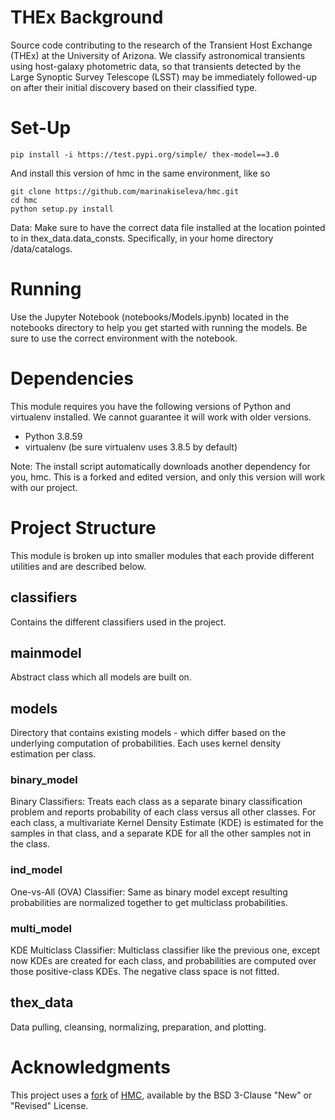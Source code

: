 # THEx Background
Source code contributing to the research of the Transient Host Exchange (THEx) at the University of Arizona. We classify astronomical transients using host-galaxy photometric data, so that transients detected by the Large Synoptic Survey Telescope (LSST) may be immediately followed-up on after their initial discovery based on their classified type.


# Set-Up

```
pip install -i https://test.pypi.org/simple/ thex-model==3.0
```

And install this version of hmc in the same environment, like so
```
git clone https://github.com/marinakiseleva/hmc.git
cd hmc
python setup.py install
```

Data: Make sure to have the correct data file installed at the location pointed to in thex_data.data_consts. Specifically, in your home directory /data/catalogs. 



# Running
Use the Jupyter Notebook (notebooks/Models.ipynb) located in the notebooks directory to help you get started with running the models. Be sure to use the correct environment with the notebook.

# Dependencies
This module requires you have the following versions of Python and virtualenv installed. We cannot guarantee it will work with older versions.
- Python 3.8.59
- virtualenv (be sure virtualenv uses 3.8.5 by default)

Note: The install script automatically downloads another dependency for you, hmc. This is a forked and edited version, and only this version will work with our project.

# Project Structure
This module is broken up into smaller modules that each provide different utilities and are described below.

## classifiers
Contains the different classifiers used in the project. 

## mainmodel
Abstract class which all models are built on. 

## models
Directory that contains existing models - which differ based on the underlying computation of probabilities. Each uses kernel density estimation per class.

### binary_model
Binary Classifiers: Treats each class as a separate binary classification problem and reports probability of each class versus all other classes. For each class, a multivariate Kernel Density Estimate (KDE) is estimated for the samples in that class, and a separate KDE for all the other samples not in the class. 

### ind_model
One-vs-All (OVA) Classifier: Same as binary model except resulting probabilities are normalized together to get multiclass probabilities. 

### multi_model
KDE Multiclass Classifier: Multiclass classifier like the previous one, except now KDEs are created for each class, and probabilities are computed over those positive-class KDEs. The negative class space is not fitted.


## thex_data
Data pulling, cleansing, normalizing, preparation, and plotting.


# Acknowledgments
This project uses a [fork](https://github.com/marinakiseleva/hmc) of [HMC](https://github.com/davidwarshaw/hmc), available by the BSD 3-Clause "New" or "Revised" License.  
